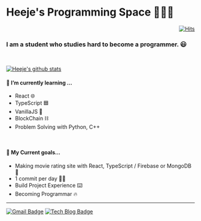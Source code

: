 # Heeje's Programming Space 🧑🏻‍💻



<div align=right>

  [![Hits](https://hits.seeyoufarm.com/api/count/incr/badge.svg?url=https%3A%2F%2Fgithub.com%2Fgjbae1212%2Fhit-counter&count_bg=%23003C8F&title_bg=%23FF5722&icon=counter-strike.svg&icon_color=%23FFEB3B&title=hits&edge_flat=false)](https://hits.seeyoufarm.com)

  </div>

### I am a student who studies hard to become a programmer. 😃

</br>

[![Heeje's github stats](https://github-readme-stats.vercel.app/api?username=holim0)](https://github.com/anuraghazra/github-readme-stats)





#### **🌱 I’m currently learning ...**

- React 🌐
- TypeScript 🟦
- VanillaJS 🍨
- BlockChain ⛓
- Problem Solving with Python, C++



</br>



#### **🎯 My Current goals...**

- Making movie rating site with React, TypeScript / Firebase or MongoDB :hammer:
- 1 commit per day 👍🏻
- Build Project Experience ⌨️
- Becoming Programmar 🔥



---

  [![Gmail Badge](https://img.shields.io/badge/Gmail-d14836?style=flat-square&logo=Gmail&logoColor=white&link=mailto:holim1226@gmail.com)](mailto:holim1226@gmail.com) [![Tech Blog Badge](http://img.shields.io/badge/-Tech%20blog-black?style=flat-square&logo=github&link=https://velog.io/@holim0)](https://velog.io/@holim0)











<!--
**holim0/holim0** is a ✨ _special_ ✨ repository because its `README.md` (this file) appears on your GitHub profile.

Here are some ideas to get you started:

- 🔭 I’m currently working on ...
- 🌱 I’m currently learning ...
- 👯 I’m looking to collaborate on ...
- 🤔 I’m looking for help with ...
- 💬 Ask me about ...
- 📫 How to reach me: ...
- 😄 Pronouns: ...
- ⚡ Fun fact: ...
-->
